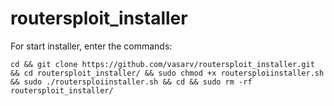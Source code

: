 # routersploit_installer
For start installer, enter the commands:

    cd && git clone https://github.com/vasarv/routersploit_installer.git && cd routersploit_installer/ && sudo chmod +x routersploiinstaller.sh && sudo ./routersploiinstaller.sh && cd && sudo rm -rf routersploit_installer/
